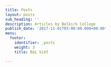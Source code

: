 ```yaml
---
title: Posts
layout: posts
sub_heading: ''
description: Articles by Belkirk College
publish_date: '2017-11-01T03:00:00.000+00:00'
menu:
  footer:
    identifier: _posts
    weight: 3
    title: Bài Viết

---
```

